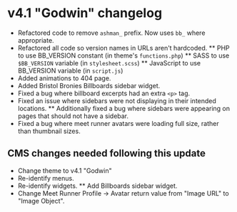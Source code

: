 v4.1 "Godwin" changelog
=======================

* Refactored code to remove `ashman_` prefix. Now uses `bb_` where appropriate.
* Refactored all code so version names in URLs aren't hardcoded. 
** PHP to use BB_VERSION constant (in theme's `functions.php`)
** SASS to use `$BB_VERSION` variable (in `stylesheet.scss`)
** JavaScript to use BB_VERSION variable (in `script.js`)
* Added animations to 404 page.
* Added Bristol Bronies Billboards sidebar widget.
* Fixed a bug where billboard excerpts had an extra `<p>` tag.
* Fixed an issue where sidebars were not displaying in their intended locations.
** Additionally fixed a bug where sidebars were appearing on pages that should not have a sidebar. 
* Fixed a bug where meet runner avatars were loading full size, rather than thumbnail sizes. 

CMS changes needed following this update
----------------------------------------

* Change theme to v4.1 "Godwin"
* Re-identify menus.
* Re-identify widgets.
** Add Billboards sidebar widget.
* Change Meet Runner Profile -> Avatar return value from "Image URL" to "Image Object".